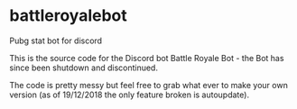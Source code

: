 # battleroyalebot
Pubg stat bot for discord

This is the source code for the Discord bot Battle Royale Bot - the Bot has since been shutdown and discontinued.

The code is pretty messy but feel free to grab what ever to make your own version (as of 19/12/2018 the only feature broken is autoupdate).


